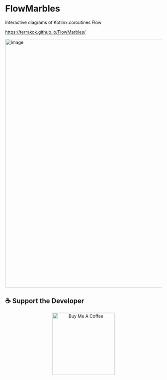 # FlowMarbles

Interactive diagrams of Kotlinx.coroutines Flow

https://terrakok.github.io/FlowMarbles/

<img width="800" alt="Image" src="https://github.com/user-attachments/assets/db56f475-772d-41fd-a4d8-a331972dbb6a" />

## ☕ Support the Developer


<p align="center">
  <a href="https://www.buymeacoffee.com/terrakok" target="_blank"><img src="https://cdn.buymeacoffee.com/buttons/default-green.png" alt="Buy Me A Coffee" width="200"></a>
</p>

